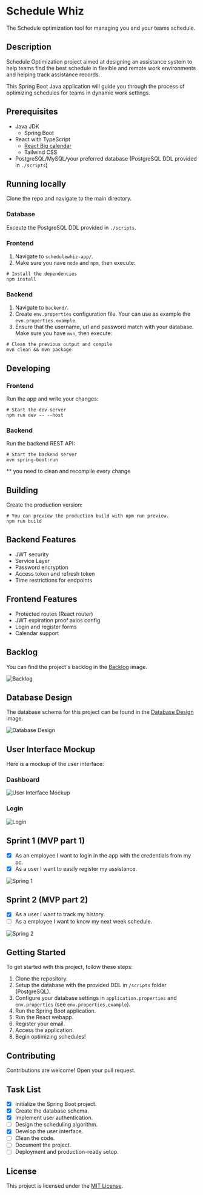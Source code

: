 # Schedule Whiz

The Schedule optimization tool for managing you and your teams schedule.

## Description

Schedule Optimization project aimed at designing an assistance system
to help teams find the best schedule in flexible and remote work
environments and helping track assistance records.

This Spring Boot Java application will guide you through the
process of optimizing schedules for teams in dynamic work settings.

## Prerequisites

- Java JDK
  - Spring Boot
- React with TypeScript
  - [React Big calendar](https://www.npmjs.com/package/react-big-calendar)
  - Tailwind CSS
- PostgreSQL/MySQL/your preferred database (PostgreSQL DDL provided in `./scripts`)

## Running locally

Clone the repo and navigate to the main directory.

### Database

Exceute the PostgreSQL DDL provided in `./scripts`.

### Frontend

1. Navigate to `schedulewhiz-app/`.
2. Make sure you nave `node` and `npm`, then execute:

```
# Install the dependencies
npm install
```

### Backend

1. Navigate to `backend/`.
2. Create `env.properties` configuration file. Your can use as example the `evn.properties.example`.
3. Ensure that the username, url and password match with your database.
   Make sure you have `mvn`, then execute:

```
# Clean the previous output and compile
mvn clean && mvn package
```

## Developing

### Frontend

Run the app and write your changes:

```
# Start the dev server
npm run dev -- --host
```

### Backend

Run the backend REST API:

```
# Start the backend server
mvn spring-boot:run
```

\*\* you need to clean and recompile every change

## Building

Create the production version:

```
# You can preview the production build with npm run preview.
npm run build
```

## Backend Features

- JWT security
- Service Layer
- Password encryption
- Access token and refresh token
- Time restrictions for endpoints

## Frontend Features

- Protected routes (React router)
- JWT expiration proof axios config
- Login and register forms
- Calendar support

## Backlog

You can find the project's backlog in the [Backlog](./images/backlog.png) image.

![Backlog](./images/backlog.png)

## Database Design

The database schema for this project can be found in the [Database Design](./images/database-design.png) image.

![Database Design](./images/schedule-whiz-db.png)

## User Interface Mockup

Here is a mockup of the user interface:

### Dashboard

![User Interface Mockup](./images/dashboard.png)

### Login

![Login](./images/login.png)

## Sprint 1 (MVP part 1)

- [x] As an employee I want to login in the app with the credentials from my pc.
- [x] As a user I want to easily register my assistance.

![Spring 1](./images/sprint-1.png)

## Sprint 2 (MVP part 2)

- [x] As a user I want to track my history.
- [ ] As a employee I want to know my next week schedule.

![Spring 2](./images/sprint-2.png)

## Getting Started

To get started with this project, follow these steps:

1. Clone the repository.
2. Setup the database with the provided DDL in `/scripts` folder (PostgreSQL).
3. Configure your database settings in `application.properties` and `env.properties` (see `env.properties.example`).
4. Run the Spring Boot application.
5. Run the React webapp.
6. Register your email.
7. Access the application.
8. Begin optimizing schedules!

## Contributing

Contributions are welcome! Open your pull request.

## Task List

- [x] Initialize the Spring Boot project.
- [x] Create the database schema.
- [x] Implement user authentication.
- [ ] Design the scheduling algorithm.
- [x] Develop the user interface.
- [ ] Clean the code.
- [ ] Document the project.
- [ ] Deployment and production-ready setup.

## License

This project is licensed under the [MIT License](LICENSE).
